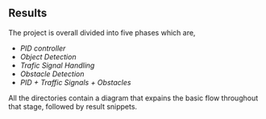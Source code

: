 
## Results

The project is overall divided into five phases which are,
- *PID controller* 
- *Object Detection* 
- *Trafic Signal Handling* 
- *Obstacle Detection* 
- *PID + Traffic Signals + Obstacles* 

All the directories contain a diagram that expains the basic flow throughout that stage, followed by result snippets. 
